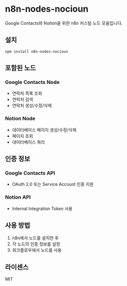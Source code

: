 # n8n-nodes-nocioun

Google Contacts와 Notion을 위한 n8n 커스텀 노드 모음입니다.

## 설치

```bash
npm install n8n-nodes-nocioun
```

## 포함된 노드

### Google Contacts Node

- 연락처 목록 조회
- 연락처 검색
- 연락처 생성/수정/삭제

### Notion Node

- 데이터베이스 페이지 생성/수정/삭제
- 페이지 조회
- 데이터베이스 쿼리

## 인증 정보

### Google Contacts API

- OAuth 2.0 또는 Service Account 인증 지원

### Notion API

- Internal Integration Token 사용

## 사용 방법

1. n8n에서 노드를 설치한 후
2. 각 노드의 인증 정보를 설정
3. 워크플로우에서 노드를 사용

## 라이센스

MIT
